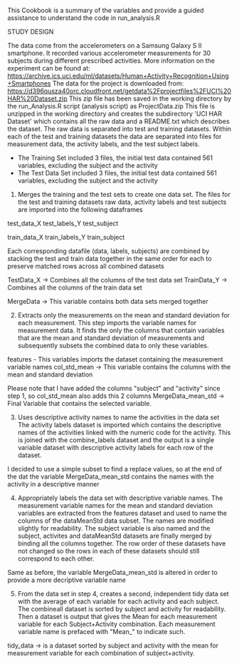 This Cookbook is a summary of the variables and provide a guided assistance to understand the code in run_analysis.R

STUDY DESIGN

The data come from the accelerometers on a Samsung Galaxy S II smartphone. It recorded various accelerometer measurements for 30 subjects during different prescribed activities. More information on the experiment can be found at: https://archive.ics.uci.edu/ml/datasets/Human+Activity+Recognition+Using+Smartphones
The data for the project is downloaded from: https://d396qusza40orc.cloudfront.net/getdata%2Fprojectfiles%2FUCI%20HAR%20Dataset.zip
This zip file has been saved in the working directory by the run_Analysis.R script (analysis script) as ProjectData.zip
This file is unzipped in the working directory and creates the subdirectory 'UCI HAR Dataset' which contains all the raw data and a README.txt which describes the dataset.
The raw data is separated into test and training datasets. Within each of the test and training datasets the data are separated into files for measurement data, the activity labels, and the test subject labels.


- The Training Set included 3 files, the initial test data contained 561 variables, excluding the subject and the activity
- The Test Data Set included 3 files, the initial test data contained 561 variables, excluding the subject and the activity

1. Merges the training and the test sets to create one data set.
The files for the test and training datasets raw data, activity labels and test subjects are imported into the following dataframes

test_data_X
test_labels_Y
test_subject

train_data_X
train_labels_Y
train_subject

Each corresponding datafile (data, labels, subjects) are combined by stacking the test and train data together in the same order for each to preserve matched rows across all combined datasets

TestData_X -> Combines all the columns of the test data set
TrainData_Y -> Combines all the columns of the train data set

MergeData -> This variable contains both data sets merged together



2. Extracts only the measurements on the mean and standard deviation for each measurement.
This step imports the variable names for measurement data. It finds the only the columns that contain variables that are the mean and standard deviation of measurements and subsequently subsets the combined data to only these variables.

features - This variables imports the dataset containing the measurement variable names
col_std_mean -> This variable contains the columns with the mean and standard deviation

Please note that I have added the columns "subject" and "activity" since step 1, so col_std_mean also adds this 2 columns
MergeData_mean_std -> Final Variable that contains the selected variable.

3. Uses descriptive activity names to name the activities in the data set
The activity labels dataset is imported which contains the descriptive names of the activities linked with the numeric code for the activity. This is joined with the combine_labels dataset and the output is a single variable dataset with descriptive activity labels for each row of the dataset.

I decided to use a simple subset to find a replace values, so at the end of the dat the variable MergeData_mean_std contains the names with the 
activity in a descriptive manner


4. Appropriately labels the data set with descriptive variable names.
The measurement variable names for the mean and standard deviation variables are extracted from the features dataset and used to name the columns of the dataMeanStd data subset. The names are modified slightly for readability. The subject variable is also named and the subject, activites and dataMeanStd datasets are finally merged by binding all the columns together. The row order of these datasets have not changed so the rows in each of these datasets should still correspond to each other.

Same as before, the variable MergeData_mean_std is altered in order to provide a more decriptive variable name

5. From the data set in step 4, creates a second, independent tidy data set with the average of each variable for each activity and each subject.
The combineall dataset is sorted by subject and activity for readability. Then a dataset is output that gives the Mean for each measurement variable for each Subject+Activity combination. Each measurement variable name is prefaced with "Mean_" to indicate such.

tidy_data -> is a dataset sorted by subject and activity with the mean for measurement variable for each combination of subject+activity.
